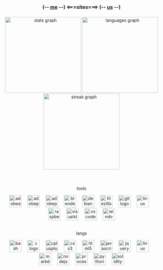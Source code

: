 <br clear="both">

<h3 align="center">
  (--
  <a href="https://kuso.day" target="_blank">me</a>
  --)
  <===sites===>
  (--
  <a href="https://kus.ooo" target="_blank">us</a>
  --)
</h3>

###

<div align="center">
  <img src="https://github-readme-stats.vercel.app/api?username=2lag&hide_title=false&hide_rank=true&show_icons=true&include_all_commits=true&count_private=true&disable_animations=false&theme=midnight-purple&locale=en&hide_border=true&order=1&custom_title=stats" height="250" alt="stats graph"  />
  <img src="https://github-readme-stats.vercel.app/api/top-langs?username=2lag&locale=en&hide_title=false&layout=compact&card_width=320&langs_count=8&theme=midnight-purple&hide_border=true&order=2&custom_title=langs" height="250" alt="languages graph"  />
  <img src="https://streak-stats.demolab.com?user=2lag&locale=en&mode=daily&theme=midnight-purple&hide_border=true&border_radius=5&date_format=j M[ Y]&order=3" height="250" alt="streak graph"  />
</div>

###

<br clear="both">
<div align="center">
  <p>tools</p>
  <img src="https://cdn.simpleicons.org/adobeaftereffects/9999FF" height="40" alt="adobeaftereffects logo"  />
  <img width="12" />
  <img src="https://cdn.simpleicons.org/adobephotoshop/9999FF" height="40" alt="adobephotoshop logo"  />
  <img width="12" />
  <img src="https://cdn.simpleicons.org/adobepremierepro/9999FF" height="40" alt="adobepremierepro logo"  />
  <img width="12" />
  <img src="https://cdn.simpleicons.org/blender/9999FF" height="40" alt="blender logo"  />
  <img width="12" />
  <img src="https://cdn.simpleicons.org/debian/9999FF" height="40" alt="debian logo"  />
  <img width="12" />
  <img src="https://cdn.simpleicons.org/filezilla/9999FF" height="40" alt="filezilla logo"  />
  <img width="12" />
  <img src="https://cdn.simpleicons.org/git/9999FF" height="40" alt="git logo"  />
  <img width="12" />
  <img src="https://cdn.simpleicons.org/linux/9999FF" height="40" alt="linux logo"  />
  <img width="12" />
  <img src="https://cdn.simpleicons.org/raspberrypi/9999FF" height="40" alt="raspberrypi logo"  />
  <img width="12" />
  <img src="https://cdn.simpleicons.org/visualstudio/9999FF" height="40" alt="visualstudio logo"  />
  <img width="12" />
  <img src="https://cdn.simpleicons.org/visualstudiocode/9999FF" height="40" alt="vscode logo"  />
  <img width="12" />
  <img src="https://cdn.simpleicons.org/windows/9999FF" height="40" alt="windows8 logo"  />
  <br><br>
  <p>langs</p>
    <img src="https://cdn.simpleicons.org/gnubash/CCCCFF" height="40" alt="bash logo"  />
  <img width="12" />
  <img src="https://cdn.simpleicons.org/c/CCCCFF" height="40" alt="c logo"  />
  <img width="12" />
  <img src="https://cdn.simpleicons.org/c++/CCCCFF" height="40" alt="cplusplus logo"  />
  <img width="12" />
  <img src="https://cdn.simpleicons.org/css3/CCCCFF" height="40" alt="css3 logo"  />
  <img width="12" />
  <img src="https://cdn.simpleicons.org/html5/CCCCFF" height="40" alt="html5 logo"  />
  <img width="12" />
  <img src="https://cdn.simpleicons.org/javascript/CCCCFF" height="40" alt="javascript logo"  />
  <img width="12" />
  <img src="https://cdn.simpleicons.org/jquery/CCCCFF" height="40" alt="jquery logo"  />
  <img width="12" />
  <img src="https://cdn.simpleicons.org/linux/CCCCFF" height="40" alt="linux logo"  />
  <img width="12" />
  <img src="https://cdn.simpleicons.org/markdown/CCCCFF" height="40" alt="markdown logo"  />
  <img width="12" />
  <img src="https://cdn.simpleicons.org/nodedotjs/CCCCFF" height="40" alt="nodejs logo"  />
  <img width="12" />
  <img src="https://cdn.simpleicons.org/processingfoundation/CCCCFF" height="40" alt="processing logo"  />
  <img width="12" />
  <img src="https://cdn.simpleicons.org/python/CCCCFF" height="40" alt="python logo"  />
  <img width="12" />
  <img src="https://cdn.simpleicons.org/solidity/CCCCFF" height="40" alt="solidity logo"  />
</div>

###
